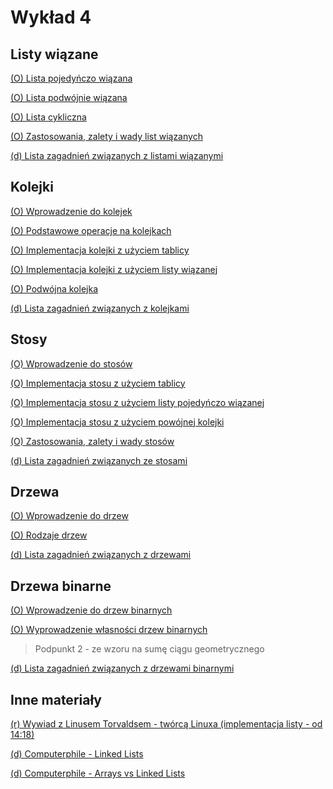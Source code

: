 # Wykład 4


## Listy wiązane

[(O) Lista pojedyńczo wiązana](https://www.geeksforgeeks.org/singly-linked-list-tutorial/)

[(O) Lista podwójnie wiązana](https://www.geeksforgeeks.org/doubly-linked-list/)

[(O) Lista cykliczna](https://www.geeksforgeeks.org/circular-linked-list/)

[(O) Zastosowania, zalety i wady list wiązanych](https://www.geeksforgeeks.org/applications-advantages-and-disadvantages-of-linked-list/)


[(d) Lista zagadnień związanych z listami wiązanymi](https://www.geeksforgeeks.org/linked-list-data-structure/)


## Kolejki

[(O) Wprowadzenie do kolejek](
https://www.geeksforgeeks.org/introduction-to-queue-data-structure-and-algorithm-tutorials/)

[(O) Podstawowe operacje na kolejkach](https://www.geeksforgeeks.org/basic-operations-for-queue-in-data-structure/)

[(O) Implementacja kolejki z użyciem tablicy](https://www.geeksforgeeks.org/introduction-and-array-implementation-of-queue/)

[(O) Implementacja kolejki z użyciem listy wiązanej](https://www.geeksforgeeks.org/introduction-and-array-implementation-of-queue/)

[(O) Podwójna kolejka](https://www.geeksforgeeks.org/deque-set-1-introduction-applications/?ref=shm)


[(d) Lista zagadnień związanych z kolejkami](https://www.geeksforgeeks.org/queue-data-structure/)


## Stosy

[(O) Wprowadzenie do stosów](https://origin.geeksforgeeks.org/introduction-to-stack-data-structure-and-algorithm-tutorials/)

[(O) Implementacja stosu z użyciem tablicy](https://www.geeksforgeeks.org/implement-stack-using-array/)

[(O) Implementacja stosu z użyciem listy pojedyńczo wiązanej](https://www.geeksforgeeks.org/implement-a-stack-using-singly-linked-list/)


[(O) Implementacja stosu z użyciem powójnej kolejki](https://www.geeksforgeeks.org/stack-implementation-using-deque/)

[(O) Zastosowania, zalety i wady stosów](https://www.geeksforgeeks.org/applications-advantages-and-disadvantages-of-stack/)


[(d) Lista zagadnień związanych ze stosami](https://www.geeksforgeeks.org/stack-data-structure/)


## Drzewa

[(O) Wprowadzenie do drzew](
https://www.geeksforgeeks.org/introduction-to-tree-data-structure/)

[(O) Rodzaje drzew](
https://www.geeksforgeeks.org/types-of-trees-in-data-structures/)


[(d) Lista zagadnień związanych z drzewami](https://www.geeksforgeeks.org/tree-data-structure/)


## Drzewa binarne

[(O) Wprowadzenie do drzew binarnych](https://www.geeksforgeeks.org/introduction-to-binary-tree/)

[(O) Wyprowadzenie własności drzew binarnych](https://www.geeksforgeeks.org/properties-of-binary-tree/)
> Podpunkt 2 - ze wzoru na sumę ciągu geometrycznego 


[(d) Lista zagadnień związanych z drzewami binarnymi](https://www.geeksforgeeks.org/binary-tree-data-structure/)





## Inne materiały

[(r) Wywiad z Linusem Torvaldsem - twórcą Linuxa (implementacja listy - od 14:18)](https://www.youtube.com/watch?v=o8NPllzkFhE)

[(d) Computerphile - Linked Lists](https://www.youtube.com/watch?v=_jQhALI4ujg)

[(d) Computerphile - Arrays vs Linked Lists](https://www.youtube.com/watch?v=DyG9S9nAlUM)






<!-- 
[(O) Wprowadzenie do drzew binarnych](
https://www.geeksforgeeks.org/introduction-to-binary-tree/)

[(O) Właściwości drzew binarnych](
https://www.geeksforgeeks.org/properties-of-binary-tree/)

https://www.geeksforgeeks.org/types-of-binary-tree/

[(O) Zastosowania, zalety i wady drzew binarnych](https://www.geeksforgeeks.org/applications-advantages-and-disadvantages-of-binary-tree/)

[(d) Lista zagadnień związanych z drzewami binarnymi](https://www.geeksforgeeks.org/binary-tree-data-structure/)

https://www.geeksforgeeks.org/binary-tree-array-implementation/

https://www.geeksforgeeks.org/complete-binary-tree/

https://www.geeksforgeeks.org/perfect-binary-tree/
 -->


 
<!-- Garbage collector się wywala jeśli mamy reference counting w liście pierścieniowj i usuniemy wskaźnik na głowę -->

<!-- Why you should avoid Linked Lists - Bjarne Stroustrup
-->
